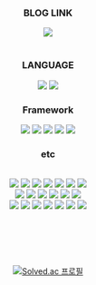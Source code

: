<div align="center">
  <br />
  <br />
  
### BLOG LINK <br />
  <a href="https://7357.tistory.com/">
   <img src="https://img.shields.io/badge/Tistory-000000?style=for-the-badge&logo=tistory&logoColor=white">
  </a>
<br />
<br />
   
### LANGUAGE <br />
 <img src="https://img.shields.io/badge/java-007396?style=for-the-badge&logo=java&logoColor=white">
 <img src="https://img.shields.io/badge/javascript-F7DF1E?style=for-the-badge&logo=javascript&logoColor=black">
  
### Framework <br />
  <img src="https://img.shields.io/badge/springboot-6DB33F?style=for-the-badge&logo=springboot&logoColor=white">
  <img src="https://img.shields.io/badge/spring-6DB33F?style=for-the-badge&logo=spring&logoColor=white">
  <img src="https://img.shields.io/badge/JPA-6DB33F?style=for-the-badge&logo=spring&logoColor=black">
  <img src="https://img.shields.io/badge/Spring%20Security-6DB33F?style=for-the-badge&logo=springsecurity&logoColor=white">
  <img src="https://img.shields.io/badge/react-61DAFB?style=for-the-badge&logo=react&logoColor=black">
  
### etc 
  <br />
  <img src="https://img.shields.io/badge/Spring%20RestDocs-6DB33F?style=for-the-badge&logo=springboot&logoColor=white">
    <img src="https://img.shields.io/badge/JWT-000000?style=for-the-badge&logo=jsonwebtokens&logoColor=white">
  <img src="https://img.shields.io/badge/amazonaws-232F3E?style=for-the-badge&logo=amazonaws&logoColor=white">
  <img src="https://img.shields.io/badge/socket.io-010101?style=for-the-badge&logo=socket.io&logoColor=white">
  <img src="https://img.shields.io/badge/MySQL-4479A1?style=for-the-badge&logo=mysql&logoColor=white">
  <img src="https://img.shields.io/badge/Redis-DC382D?style=for-the-badge&logo=redis&logoColor=white">
    <img src="https://img.shields.io/badge/VScode-007ACC?style=for-the-badge&logo=visualstudiocode&logoColor=white">
  <br />
  <img src="https://img.shields.io/badge/Amazon%20RDS-527FFF?style=for-the-badge&logo=amazonrds&logoColor=white">
  <img src="https://img.shields.io/badge/NGINX-009639?style=for-the-badge&logo=nginx&logoColor=white">
  <img src="https://img.shields.io/badge/Amazon%20S3-009639?style=for-the-badge&logo=amazons3&logoColor=white">
  <img src="https://img.shields.io/badge/Amazon%20EC2-FF9900?style=for-the-badge&logo=redux&logoColor=white">
    <img src="https://img.shields.io/badge/Github%20Action-2088FF?style=for-the-badge&logo=githubaction&logoColor=white">
    <img src="https://img.shields.io/badge/Intellij-000000?style=for-the-badge&logo=intellijidea&logoColor=white">
  <br />
  <img src="https://img.shields.io/badge/Redux-764ABC?style=for-the-badge&logo=redux&logoColor=white">
  <img src="https://img.shields.io/badge/Sass-CC6699?style=for-the-badge&logo=sasss&logoColor=white">
  <img src="https://img.shields.io/badge/React%20Router-CA4245?style=for-the-badge&logo=reactrouter&logoColor=white">
  <img src="https://img.shields.io/badge/html5-E34F26?style=for-the-badge&logo=html5&logoColor=white">
  <img src="https://img.shields.io/badge/css-1572B6?style=for-the-badge&logo=css3&logoColor=white">
  <img src="https://img.shields.io/badge/Ant%20Design-0170FE?style=for-the-badge&logo=antdesign&logoColor=white">
    <img src="https://img.shields.io/badge/styled%20components-DB7093?style=for-the-badge&logo=styledcomponents&logoColor=white">
  <br />
  
 
  <br /><br />  <br /><br />

  [![Solved.ac
프로필](http://mazassumnida.wtf/api/v2/generate_badge?boj=pud1251)](https://solved.ac/pud1251)
</div>
